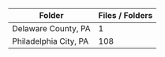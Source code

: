 | Folder                |   Files / Folders |
|-----------------------|-------------------|
| Delaware County, PA   |                 1 |
| Philadelphia City, PA |               108 |